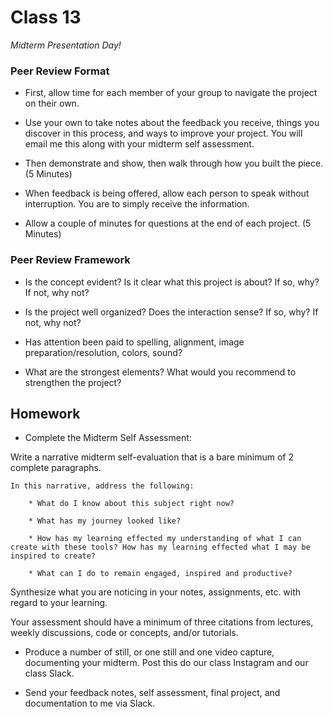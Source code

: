 # Class 13

*Midterm Presentation Day!*

### Peer Review Format

* First, allow time for each member of your group to navigate the project on their own.

* Use your own to take notes about the feedback you receive, things you discover in this process, and ways to improve your project. You will email me this along with your midterm self assessment.

* Then demonstrate and show, then walk through how you built the piece. (5 Minutes)

* When feedback is being offered, allow each person to speak without interruption. You are to simply receive the information.

* Allow a couple of minutes for questions at the end of each project. (5 Minutes)

### Peer Review Framework

* Is the concept evident? Is it clear what this project is about? If so, why? If not, why not?

* Is the project well organized? Does the interaction sense? If so, why? If not, why not?

* Has attention been paid to spelling, alignment, image preparation/resolution, colors, sound?

* What are the strongest elements? What would you recommend to strengthen the project?

## Homework


* Complete the Midterm Self Assessment:

Write a narrative midterm self-evaluation that is a bare minimum of 2 complete paragraphs.

```
In this narrative, address the following:

    * What do I know about this subject right now?

    * What has my journey looked like?

    * How has my learning effected my understanding of what I can create with these tools? How has my learning effected what I may be inspired to create?

    * What can I do to remain engaged, inspired and productive?
```

Synthesize what you are noticing in your notes, assignments, etc. with regard to your learning.

Your assessment should have a minimum of three citations from lectures, weekly discussions, code or concepts, and/or tutorials.

* Produce a number of still, or one still and one video capture, documenting your midterm. Post this do our class Instagram and our class Slack.

* Send your feedback notes, self assessment, final project, and documentation to me via Slack.
